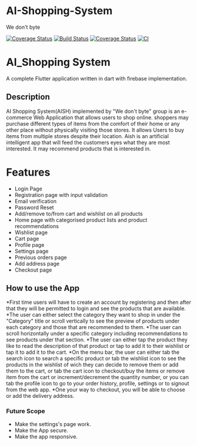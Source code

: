 # AI-Shopping-System
We don't byte

[![Coverage Status](https://codecov.io/gh/Hardi-hood/AI-Shopping-System/branch/main/graph/badge.svg?token=XH30PUP0H5)](https://codecov.io/gh/Hardi-hood/AI-Shopping-System)
[![Build Status](https://www.travis-ci.com/waffles-code/AI-Shopping-System.svg?token=dcpaWhHWGZ4Cqqonf66J&branch=main)](https://www.travis-ci.com/waffles-code/AI-Shopping-System)
[![Coverage Status](https://coveralls.io/repos/github/waffles-code/AI-Shopping-System/badge.svg?branch=main)](https://coveralls.io/github/waffles-code/AI-Shopping-System?branch=main)
[![CI](https://github.com/Hardi-hood/AI-Shopping-System/actions/workflows/main.yml/badge.svg)](https://github.com/Hardi-hood/AI-Shopping-System/actions/workflows/main.yml)

# AI_Shopping System

A complete Flutter application written in dart with firebase implementation.

## Description

AI Shopping System(AISH) implemented by "We don't byte" group is an e-commerce Web Application that allows users to shop online. 
shoppers may purchase different types of items from the comfort of their home or any other place without physically
visiting those stores. It allows Users to buy items from multiple stores despite their location. Aish is an artificial intelligent
app that will feed the customers eyes what they are most interested. It may recommend products that is interested in.

# Features
* Login Page
* Registration page with input validation 
* Email verification
* Password Reset
* Add/remove to/from cart and wishlist on all products
* Home page with categorised product lists and product recommendations
* Wishlist page
* Cart page
* Profile page
* Settings page
* Previous orders page
* Add address page
* Checkout page 

## How to use the App

*First time users will have to create an account by registering and then after that they will be permitted to login and see the 
products that are available.
*The user can either select the category they want to shop in under the "Category" title or scroll vertically to see the
 preview of products under each category and those that are recommended to them.
*The user can scroll horizontally under a specific category including recommendations to see products under that section.
*The user can either tap the product they like to read the description of that product or tap to add it to their wishlist or tap it to add it to the cart.
*On the menu bar, the user can either tab the search icon to search a specific product or tab the wishlist icon to see the products in the wishlist of wich they can decide to remove them or add them to the cart, or tab the cart icon to checkout/buy the items or remove item from  the cart or increment/decrement the quantity number, or you can tab the profile icon to go to your order history, profile, settings or to signout from the web app.
*One your way to checkout, you will be able to choose or add the delivery address.

### Future Scope

* Make the settings's page work.
* Make the App secure.
* Make the app responsive.

